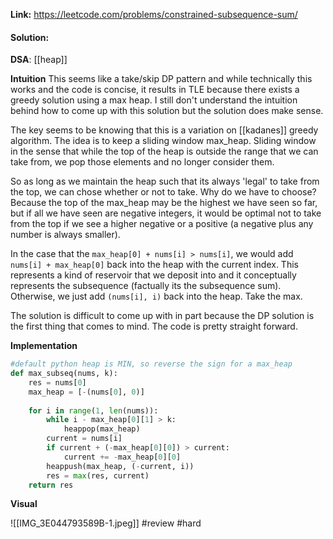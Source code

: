 
**Link:** https://leetcode.com/problems/constrained-subsequence-sum/
#### Solution:

**DSA**: [[heap]]

**Intuition**
This seems like a take/skip DP pattern and while technically this works and the code is concise, it results in TLE because there exists a greedy solution using a max heap. I still don't understand the intuition behind how to come up with this solution but the solution does make sense. 

The key seems to be knowing that this is a variation on [[kadanes]] greedy algorithm. The idea is to keep a sliding window max_heap. Sliding window in the sense that while the top of the heap is outside the range that we can take from, we pop those elements and no longer consider them.

So as long as we maintain the heap such that its always 'legal' to take from the top, we can chose whether or not to take. Why do we have to choose? Because the top of the max_heap may be the highest we have seen so far, but if all we have seen are negative integers, it would be optimal not to take from the top if we see a higher negative or a positive (a negative plus any number is always smaller). 

In the case that the `max_heap[0] + nums[i] > nums[i]`, we would add `nums[i] + max_heap[0]` back into the heap with the current index. This represents a kind of reservoir that we deposit into and it conceptually represents the subsequence (factually its the subsequence sum). Otherwise, we just add `(nums[i], i)` back into the heap. Take the max.

The solution is difficult to come up with in part because the DP solution is the first thing that comes to mind. The code is pretty straight forward.

**Implementation**
```python
#default python heap is MIN, so reverse the sign for a max_heap
def max_subseq(nums, k):
	res = nums[0]
	max_heap = [-(nums[0], 0)]
	
	for i in range(1, len(nums)):
		while i - max_heap[0][1] > k:
			heappop(max_heap)
		current = nums[i]
		if current + (-max_heap[0][0]) > current:
			current += -max_heap[0][0]
		heappush(max_heap, (-current, i))
		res = max(res, current)
	return res

```

**Visual** 

![[IMG_3E044793589B-1.jpeg]]
#review 
#hard


